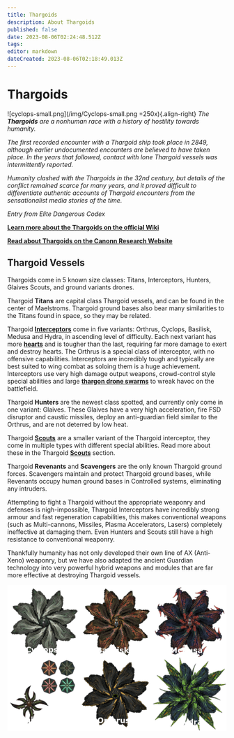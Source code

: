 ```yaml
---
title: Thargoids
description: About Thargoids
published: false
date: 2023-08-06T02:24:48.512Z
tags: 
editor: markdown
dateCreated: 2023-08-06T02:18:49.013Z
---
```


# Thargoids
![cyclops-small.png](/img/Cyclops-small.png =250x){.align-right}
*The **Thargoids** are a nonhuman race with a history of hostility towards humanity.*

*The first recorded encounter with a Thargoid ship took place in 2849, although earlier undocumented encounters are believed to have taken place. In the years that followed, contact with lone Thargoid vessels was intermittently reported.*

*Humanity clashed with the Thargoids in the 32nd century, but details of the conflict remained scarce for many years, and it proved difficult to differentiate authentic accounts of Thargoid encounters from the sensationalist media stories of the time.*

*Entry from Elite Dangerous Codex*

[**Learn more about the Thargoids on the official Wiki**](https://elite-dangerous.fandom.com/wiki/Thargoid)

[**Read about Thargoids on the Canonn Research Website**](https://canonn.science/codex/xeno-technology/)

## Thargoid Vessels

Thargoids come in 5 known <RL>size</RL> classes: Titans, Interceptors, Hunters, <RL>Glaives</RL> Scouts, and <RL>ground variants</RL><NwT> drones</NwT>.

Thargoid **Titans** are capital class Thargoid vessels, and can be found in the center of Maelstroms. Thargoid ground bases also bear many similarities to the Titans found in space, so they may be related.

Thargoid [**Interceptors**](/en/interceptors) come in five variants: Orthrus, Cyclops, Basilisk, Medusa and Hydra, in ascending level of difficulty. Each next variant has more [**hearts**](/en/hearts) and is tougher than the last, requiring far more damage to exert and destroy hearts. The Orthrus is a special class of interceptor, with no offensive capabilities.
Interceptors are incredibly tough and typically are best suited to wing combat as soloing them is a huge achievement. Interceptors use very high damage output weapons, crowd-control style special abilities and large [**thargon drone swarms**](/en/thargon-swarms) to wreak havoc on the battlefield.

Thargoid **Hunters** are the newest class spotted, and currently only come in one variant: Glaives. These Glaives have a very high acceleration, fire FSD disruptor and caustic missiles, deploy an anti-guardian field similar to the Orthrus, and are not deterred by low heat. 

Thargoid [**Scouts**](/en/scouts) are a smaller variant of the Thargoid interceptor, they come in multiple types with different special abilities. Read more about these in the Thargoid [**Scouts**](/en/scouts) section.

Thargoid **Revenants** and **Scavengers** are the only known Thargoid ground forces. Scavengers maintain and protect Thargoid ground bases, while Revenants occupy human ground bases in Controlled systems, eliminating any intruders.

Attempting to fight a Thargoid without the appropriate weaponry and defenses is nigh-impossible, Thargoid Interceptors have incredibly strong armour and fast regeneration capabilities, this makes conventional weapons (such as Multi-cannons, Missiles, Plasma Accelerators, Lasers) completely ineffective at damaging them. Even Hunters and Scouts still have a high resistance to conventional weaponry.

Thankfully humanity has not only developed their own line of AX (Anti-Xeno) weaponry, but we have also adapted the ancient Guardian technology into very powerful hybrid weapons and modules that are far more effective at destroying Thargoid vessels.

![thargoids.png](/img/thargoids/thargoids.png)